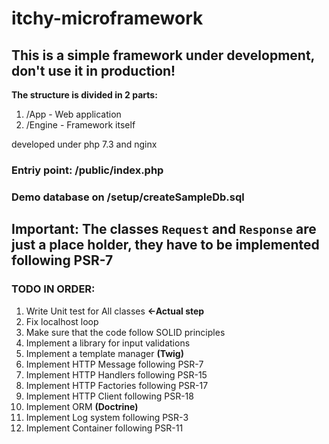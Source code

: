 # itchy-microframework

## This is a simple framework under development, don't use it in production!

**The structure is divided in 2 parts:**
1. /App - Web application
2. /Engine - Framework itself

developed under php 7.3 and nginx

### Entriy point: /public/index.php
### Demo database on /setup/createSampleDb.sql

## Important: The classes `Request` and `Response` are just a place holder, they have to be implemented following PSR-7



### TODO IN ORDER:

1. Write Unit test for All classes **<-Actual step**
2. Fix localhost loop
3. Make sure that the code follow SOLID principles
4. Implement a library for input validations
5. Implement a template manager **(Twig)**
6. Implement HTTP Message following PSR-7
7. Implement HTTP Handlers following PSR-15
8. Implement HTTP Factories following PSR-17
9. Implement HTTP Client following PSR-18
10. Implement ORM **(Doctrine)**
11. Implement Log system following PSR-3
12. Implement Container following PSR-11
